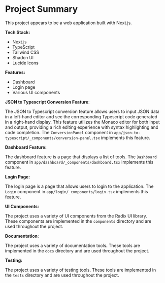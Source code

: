 # Project Summary

This project appears to be a web application built with Next.js.

**Tech Stack:**

- Next.js
- TypeScript
- Tailwind CSS
- Shadcn UI
- Lucide Icons

**Features:**

- Dashboard
- Login page
- Various UI components

**JSON to Typescript Conversion Feature:**

The JSON to Typescript conversion feature allows users to input JSON data in a left-hand editor and see the corresponding Typescript code generated in a right-hand display. This feature utilizes the Monaco editor for both input and output, providing a rich editing experience with syntax highlighting and code completion. The `ConversionPanel` component in `app/json-to-typescript/_components/conversion-panel.tsx` implements this feature.

**Dashboard Feature:**

The dashboard feature is a page that displays a list of tools. The `Dashboard` component in `app/dashboard/_components/dashboard.tsx` implements this feature.

**Login Page:**

The login page is a page that allows users to login to the application. The `Login` component in `app/login/_components/login.tsx` implements this feature.

**UI Components:**

The project uses a variety of UI components from the Radix UI library. These components are implemented in the `components` directory and are used throughout the project.

**Documentation:**

The project uses a variety of documentation tools. These tools are implemented in the `docs` directory and are used throughout the project.

**Testing:**

The project uses a variety of testing tools. These tools are implemented in the `tests` directory and are used throughout the project.
